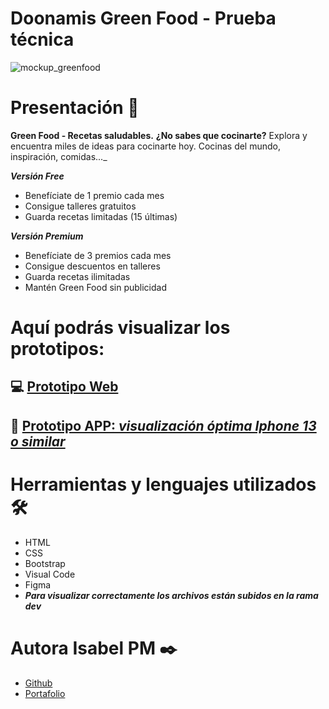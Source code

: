 # Doonamis Green Food - Prueba técnica
![mockup_greenfood](https://user-images.githubusercontent.com/67895734/204875240-b66f5a2f-2003-45d3-a0aa-a7a74b351a6e.png)


# Presentación 🚀
**Green Food - Recetas saludables.**
**¿No sabes que cocinarte?** Explora y encuentra miles de ideas para cocinarte hoy. Cocinas del mundo, inspiración, comidas..._

_**Versión Free**_
- Benefíciate de 1 premio cada mes
- Consigue talleres gratuitos
- Guarda recetas limitadas (15 últimas)

_**Versión Premium**_
- Benefíciate de 3 premios cada mes
- Consigue descuentos en talleres
- Guarda recetas ilimitadas
- Mantén Green Food sin publicidad


# Aquí podrás visualizar los prototipos:

 ## 💻 [Prototipo Web](https://www.figma.com/proto/gIJNwgor42i99ZzTSe96VZ/Doonamis?node-id=152%3A2936&scaling=scale-down-width&page-id=0%3A1&starting-point-node-id=80%3A8617&hide-ui=1) 
## 📱 [Prototipo APP: _visualización óptima Iphone 13 o similar_](https://www.figma.com/proto/gIJNwgor42i99ZzTSe96VZ/Doonamis?node-id=75%3A2376&scaling=scale-down&page-id=2%3A6&starting-point-node-id=75%3A2376)


# Herramientas y lenguajes utilizados 🛠️

* HTML
* CSS
* Bootstrap
* Visual Code
* Figma
* **_Para visualizar correctamente los archivos están subidos en la rama dev_**

# Autora Isabel PM ✒️

* [Github](https://github.com/isabelpm)
* [Portafolio](https://www.isabelpuigmarin.com)
